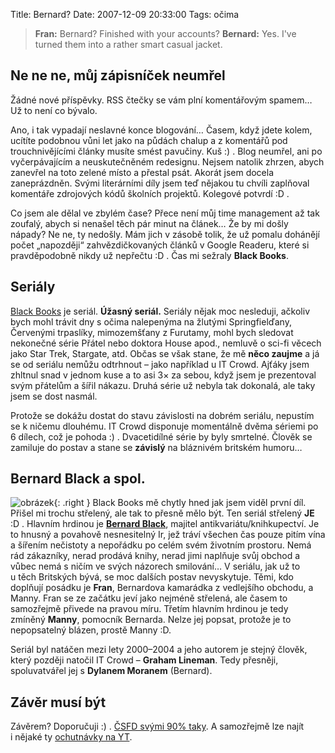 Title: Bernard?
Date: 2007-12-09 20:33:00
Tags: očima

> **Fran:** Bernard? Finished with your accounts?
> **Bernard:** Yes. I've turned them into a rather smart casual
> jacket.

## Ne ne ne, můj zápisníček neumřel

Žádné nové příspěvky. RSS čtečky se vám plní komentářovým spamem… Už to není co bývalo.

Ano, i tak vypadají neslavné konce blogování… Časem, když jdete kolem, ucítíte podobnou vůni let jako na půdách chalup a z komentářů pod trouchnivějícími články musíte smést pavučiny. Kuš :) . Blog neumřel, ani po vyčerpávajícím a neuskutečněném redesignu. Nejsem natolik zhrzen, abych zanevřel na toto zelené místo a přestal psát. Akorát jsem docela zaneprázdněn. Svými literárními díly jsem teď nějakou tu chvíli zaplňoval komentáře zdrojových kódů školních projektů. Kolegové potvrdí :D .

Co jsem ale dělal ve zbylém čase? Přece není můj time management až tak zoufalý, abych si nenašel těch pár minut na článek… Že by mi došly nápady? Ne ne, ty nedošly. Mám jich v zásobě tolik, že už pomalu dohánějí počet „napozději“ zahvězdičkovaných článků v Google Readeru, které si pravděpodobně nikdy už nepřečtu :D . Čas mi sežraly **Black Books**.

## Seriály

[Black Books](http://en.wikipedia.org/wiki/Black_Books) je seriál. **Úžasný seriál.** Seriály nějak moc nesleduji, ačkoliv bych mohl trávit dny s očima nalepenýma na žlutými Springfielďany, Červenými trpaslíky, mimozemšťany z Furutamy, mohl bych sledovat nekonečné série Přátel nebo doktora House apod., nemluvě o sci-fi věcech jako Star Trek, Stargate, atd. Občas se však stane, že mě **něco zaujme** a já se od seriálu nemůžu odtrhnout – jako například u IT Crowd. Ajťáky jsem zhltnul snad v jednom kuse a to asi 3× za sebou, když jsem je prezentoval svým přátelům a šířil nákazu. Druhá série už nebyla tak dokonalá, ale taky jsem se dost
nasmál.

Protože se dokážu dostat do stavu závislosti na dobrém seriálu, nepustím se k ničemu dlouhému. IT Crowd disponuje momentálně dvěma sériemi po 6 dílech, což je pohoda :) . Dvacetidílné série by byly smrtelné. Člověk se zamiluje do postav a stane se **závislý** na bláznivém britském humoru…

## Bernard Black a spol.

![obrázek]({static}/images/18.jpg){: .right } Black Books mě chytly hned jak jsem viděl první díl. Přišel mi trochu střelený, ale tak to přesně mělo být. Ten seriál střelený **JE** :D . Hlavním hrdinou je **[Bernard Black](http://en.wikipedia.org/wiki/Bernard_Black)**, majitel antikvariátu/knih­kupectví. Je to hnusný a povahově nesnesitelný Ir, jež tráví všechen čas pouze pitím vína a šířením nečistoty a nepořádku po celém svém životním prostoru. Nemá rád zákazníky, nerad prodává knihy, nerad jimi naplňuje svůj obchod a vůbec nemá s ničím ve svých názorech smilování… V seriálu, jak už to u těch Britských bývá, se moc dalších postav nevyskytuje. Těmi, kdo doplňují posádku je **Fran**, Bernardova kamarádka z vedlejšího obchodu, a Manny. Fran se ze začátku jeví jako nejméně střelená, ale časem to samozřejmě přivede na pravou míru. Třetím hlavním hrdinou je tedy zmíněný **Manny**, pomocník Bernarda. Nelze jej popsat, protože je to nepopsatelný blázen, prostě Manny :D.

Seriál byl natáčen mezi lety 2000–2004 a jeho autorem je stejný člověk, který později natočil IT Crowd – **Graham Lineman**. Tedy přesněji, spoluvatvářel jej s **Dylanem Moranem** (Bernard).

## Závěr musí být

Závěrem? Doporučuji :) . [ČSFD svými 90% taky](http://www.csfd.cz/film/115675-black-books/). A samozřejmě lze najít i nějaké ty [ochutnávky na YT](http://www.youtube.com/results?search_query=black%20books).
